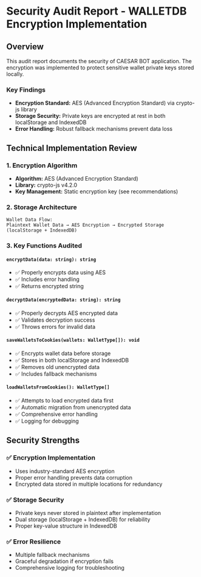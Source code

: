 # Security Audit Report - WALLETDB Encryption Implementation

## Overview

This audit report documents the security of CAESAR BOT application. The encryption was implemented to protect sensitive wallet private keys stored locally.

### Key Findings
- **Encryption Standard:** AES (Advanced Encryption Standard) via crypto-js library
- **Storage Security:** Private keys are encrypted at rest in both localStorage and IndexedDB
- **Error Handling:** Robust fallback mechanisms prevent data loss

## Technical Implementation Review

### 1. Encryption Algorithm
- **Algorithm:** AES (Advanced Encryption Standard)
- **Library:** crypto-js v4.2.0
- **Key Management:** Static encryption key (see recommendations)

### 2. Storage Architecture
```
Wallet Data Flow:
Plaintext Wallet Data → AES Encryption → Encrypted Storage (localStorage + IndexedDB)
```

### 3. Key Functions Audited

#### `encryptData(data: string): string`
- ✅ Properly encrypts data using AES
- ✅ Includes error handling
- ✅ Returns encrypted string

#### `decryptData(encryptedData: string): string`
- ✅ Properly decrypts AES encrypted data
- ✅ Validates decryption success
- ✅ Throws errors for invalid data

#### `saveWalletsToCookies(wallets: WalletType[]): void`
- ✅ Encrypts wallet data before storage
- ✅ Stores in both localStorage and IndexedDB
- ✅ Removes old unencrypted data
- ✅ Includes fallback mechanisms

#### `loadWalletsFromCookies(): WalletType[]`
- ✅ Attempts to load encrypted data first
- ✅ Automatic migration from unencrypted data
- ✅ Comprehensive error handling
- ✅ Logging for debugging

## Security Strengths

### ✅ Encryption Implementation
- Uses industry-standard AES encryption
- Proper error handling prevents data corruption
- Encrypted data stored in multiple locations for redundancy

### ✅ Storage Security
- Private keys never stored in plaintext after implementation
- Dual storage (localStorage + IndexedDB) for reliability
- Proper key-value structure in IndexedDB

### ✅ Error Resilience
- Multiple fallback mechanisms
- Graceful degradation if encryption fails
- Comprehensive logging for troubleshooting
